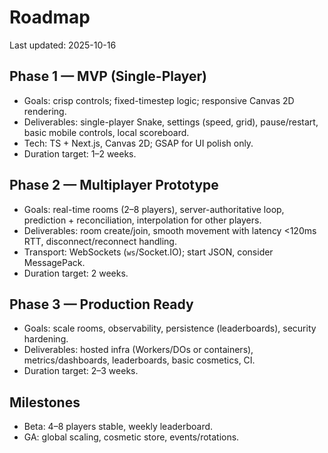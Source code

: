 # Roadmap

Last updated: 2025-10-16

## Phase 1 — MVP (Single-Player)
- Goals: crisp controls; fixed-timestep logic; responsive Canvas 2D rendering.
- Deliverables: single-player Snake, settings (speed, grid), pause/restart, basic mobile controls, local scoreboard.
- Tech: TS + Next.js, Canvas 2D; GSAP for UI polish only.
- Duration target: 1–2 weeks.

## Phase 2 — Multiplayer Prototype
- Goals: real-time rooms (2–8 players), server-authoritative loop, prediction + reconciliation, interpolation for other players.
- Deliverables: room create/join, smooth movement with latency <120ms RTT, disconnect/reconnect handling.
- Transport: WebSockets (`ws`/Socket.IO); start JSON, consider MessagePack.
- Duration target: 2 weeks.

## Phase 3 — Production Ready
- Goals: scale rooms, observability, persistence (leaderboards), security hardening.
- Deliverables: hosted infra (Workers/DOs or containers), metrics/dashboards, leaderboards, basic cosmetics, CI.
- Duration target: 2–3 weeks.

## Milestones
- Beta: 4–8 players stable, weekly leaderboard.
- GA: global scaling, cosmetic store, events/rotations.

